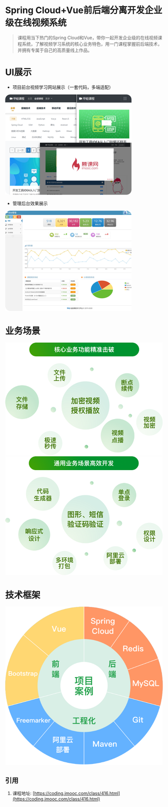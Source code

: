 # Spring Cloud+Vue前后端分离开发企业级在线视频系统

> 课程用当下热门的Spring Cloud和Vue，带你一起开发企业级的在线视频课程系统，了解视频学习系统的核心业务特色，用一门课程掌握前后端技术，并拥有专属于自己的高质量线上作品。

# UI展示

- 项目前台视频学习网站展示（一套代码，多端适配）

![前台学习](./doc/assets/0-1.png)

- 管理后台效果展示

![后台管理](./doc/assets/0-2.png)

# 业务场景

![核心业务](./doc/assets/1-1.png)
![通用业务](./doc/assets/1-2.png)

# 技术框架

![技术框架](./doc/assets/2-img.png)

## 引用

1. 课程地址: [https://coding.imooc.com/class/416.html](https://coding.imooc.com/class/416.html)

